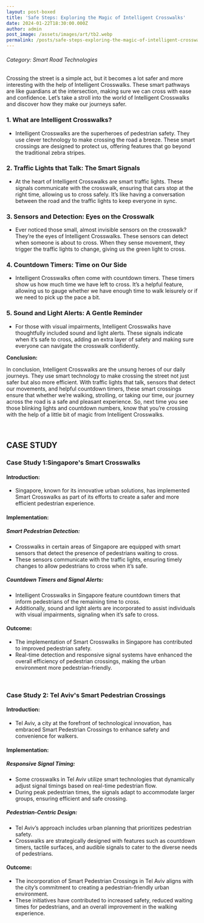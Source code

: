 ```yaml
---
layout: post-boxed
title: 'Safe Steps: Exploring the Magic of Intelligent Crosswalks'
date: 2024-01-22T18:30:00.000Z
author: admin
post_image: /assets/images/art/tb2.webp
permalink: /posts/safe-steps-exploring-the-magic-of-intelligent-crosswalks
---
```


###### Category: Smart Road Technologies

Crossing the street is a simple act, but it becomes a lot safer and more interesting with the help of Intelligent Crosswalks. These smart pathways are like guardians at the intersection, making sure we can cross with ease and confidence. Let’s take a stroll into the world of Intelligent Crosswalks and discover how they make our journeys safer.

### 1. What are Intelligent Crosswalks?

* Intelligent Crosswalks are the superheroes of pedestrian safety. They use clever technology to make crossing the road a breeze. These smart crossings are designed to protect us, offering features that go beyond the traditional zebra stripes.

### 2. Traffic Lights that Talk: The Smart Signals

* At the heart of Intelligent Crosswalks are smart traffic lights. These signals communicate with the crosswalk, ensuring that cars stop at the right time, allowing us to cross safely. It’s like having a conversation between the road and the traffic lights to keep everyone in sync.

### 3. Sensors and Detection: Eyes on the Crosswalk

* Ever noticed those small, almost invisible sensors on the crosswalk? They’re the eyes of Intelligent Crosswalks. These sensors can detect when someone is about to cross. When they sense movement, they trigger the traffic lights to change, giving us the green light to cross.

### 4. Countdown Timers: Time on Our Side

* Intelligent Crosswalks often come with countdown timers. These timers show us how much time we have left to cross. It’s a helpful feature, allowing us to gauge whether we have enough time to walk leisurely or if we need to pick up the pace a bit.

### 5. Sound and Light Alerts: A Gentle Reminder

* For those with visual impairments, Intelligent Crosswalks have thoughtfully included sound and light alerts. These signals indicate when it’s safe to cross, adding an extra layer of safety and making sure everyone can navigate the crosswalk confidently.

<b>Conclusion:</b>

<p>

In conclusion, Intelligent Crosswalks are the unsung heroes of our daily journeys. They use smart technology to make crossing the street not just safer but also more efficient. With traffic lights that talk, sensors that detect our movements, and helpful countdown timers, these smart crossings ensure that whether we’re walking, strolling, or taking our time, our journey across the road is a safe and pleasant experience. So, next time you see those blinking lights and countdown numbers, know that you’re crossing with the help of a little bit of magic from Intelligent Crosswalks.

</p>
<br>

## CASE STUDY

### Case Study 1:Singapore's Smart Crosswalks

#### Introduction:

* Singapore, known for its innovative urban solutions, has implemented Smart Crosswalks as part of its efforts to create a safer and more efficient pedestrian experience.

#### Implementation:

##### Smart Pedestrian Detection:

* Crosswalks in certain areas of Singapore are equipped with smart sensors that detect the presence of pedestrians waiting to cross.
* These sensors communicate with the traffic lights, ensuring timely changes to allow pedestrians to cross when it’s safe.

##### Countdown Timers and Signal Alerts:

* Intelligent Crosswalks in Singapore feature countdown timers that inform pedestrians of the remaining time to cross.
* Additionally, sound and light alerts are incorporated to assist individuals with visual impairments, signaling when it’s safe to cross.

#### Outcome:

* The implementation of Smart Crosswalks in Singapore has contributed to improved pedestrian safety.
* Real-time detection and responsive signal systems have enhanced the overall efficiency of pedestrian crossings, making the urban environment more pedestrian-friendly.

<br>

### Case Study 2: Tel Aviv's Smart Pedestrian Crossings

#### Introduction:

* Tel Aviv, a city at the forefront of technological innovation, has embraced Smart Pedestrian Crossings to enhance safety and convenience for walkers.

#### Implementation:

##### Responsive Signal Timing:

* Some crosswalks in Tel Aviv utilize smart technologies that dynamically adjust signal timings based on real-time pedestrian flow.
* During peak pedestrian times, the signals adapt to accommodate larger groups, ensuring efficient and safe crossing.

##### Pedestrian-Centric Design:

* Tel Aviv’s approach includes urban planning that prioritizes pedestrian safety.
* Crosswalks are strategically designed with features such as countdown timers, tactile surfaces, and audible signals to cater to the diverse needs of pedestrians.

#### Outcome:

* The incorporation of Smart Pedestrian Crossings in Tel Aviv aligns with the city’s commitment to creating a pedestrian-friendly urban environment.
* These initiatives have contributed to increased safety, reduced waiting times for pedestrians, and an overall improvement in the walking experience.
